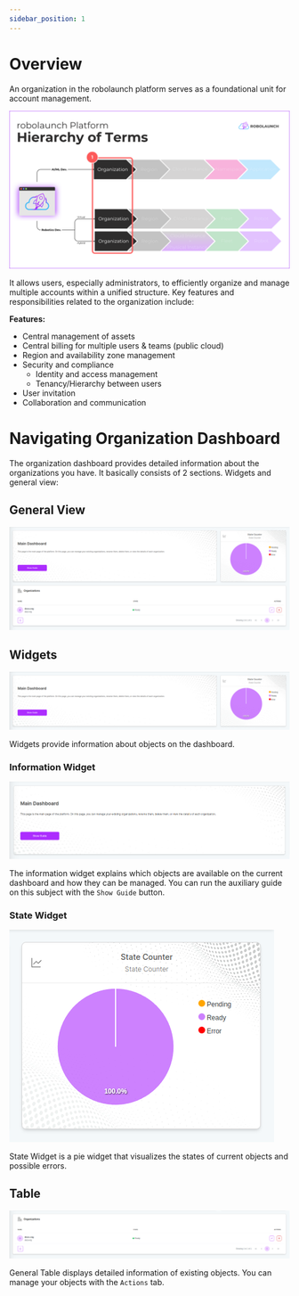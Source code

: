 ```yaml
---
sidebar_position: 1
---
```


# Overview
An organization in the robolaunch platform serves as a foundational unit for account management. 

![Organization Overview](./img/organization-overview.png)

It allows users, especially administrators, to efficiently organize and manage multiple accounts within a unified structure. Key features and responsibilities related to the organization include:

**Features:**
* Central management of assets
* Central billing for multiple users & teams (public cloud)
* Region and availability zone management
* Security and compliance
    * Identity and access management
    * Tenancy/Hierarchy between users
* User invitation
* Collaboration and communication

# Navigating Organization Dashboard

The organization dashboard provides detailed information about the organizations you have. It basically consists of 2 sections. Widgets and general view:

## General View

![The organization dashboard provides detailed information about the organizations you have.](./img/org-dashboard.png)

## Widgets

![Organization Dashboard Widgets](./img/org-widgets.png)

Widgets provide information about objects on the dashboard.

### Information Widget

![Organization Dashboard Widgets](./img/org-info-widget.png)

The information widget explains which objects are available on the current dashboard and how they can be managed. You can run the auxiliary guide on this subject with the `Show Guide` button.

### State Widget

![Organization Dashboard Widgets](./img/org-state-widget.png)

State Widget is a pie widget that visualizes the states of current objects and possible errors.

## Table

![Organization Table](./img/org-table.png)

General Table displays detailed information of existing objects. You can manage your objects with the `Actions` tab.
